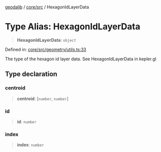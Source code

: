 [geodalib](../../../modules.md) / [core/src](../index.md) / HexagonIdLayerData

# Type Alias: HexagonIdLayerData

> **HexagonIdLayerData**: `object`

Defined in: [core/src/geometry/utils.ts:33](https://github.com/GeoDaCenter/geoda-lib/blob/04471ecd75dbfe13a0a0fbff4b6e7d785ad0f8e7/js/packages/core/src/geometry/utils.ts#L33)

The type of the hexagon id layer data. See HexagonIdLayerData in kepler.gl

## Type declaration

### centroid

> **centroid**: \[`number`, `number`\]

### id

> **id**: `number`

### index

> **index**: `number`
